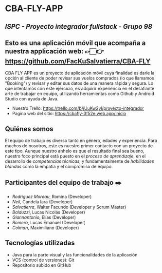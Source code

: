 # CBA-FLY-APP
## _ISPC - Proyecto integrador fullstack - Grupo 98_

## Esto es una aplicación móvil que acompaña a nuestra applicación web: 👉🏻👉 https://github.com/FacKuSalvatierra/CBA-FLY

CBA FLY APP es un proyecto de aplicación móvil cuya finalidad es darle la opción al cliente de poder revisar sus vuelos comprados (lo que llamamos "Booking") y revisar y editar sus datos de una manera rápida y segura.
Lo que intentamos con este ejercicio, es adquirir experiencia en el desafiante arte de trabajar en equipo, utilizando herramientas como Github y Android Studio con ayuda de Java. 

- Nuestro Trello: https://trello.com/b/jUuKw2yl/proyecto-integrador 
- Pagina web del sitio: https://cbafly-3f52e.web.app/inicio

## Quiénes somos
El equipo de trabajo es diverso tanto en género, edades y experiencia. Para muchos de nosotros, este es nuestro primer contacto con un proyecto de este tipo. Aunque nuestro anhelo es que el resultado final sea bueno, nuestro foco principal está puesto en el _proceso de aprendizaje_, en el desarrollo de _competencias técnicas_, y fundamentalmente de _habilidades blandas_ como la empatía y el compromiso de equipo. 

## Participantes del equipo de trabajo ✒️
* _Rodriguez Moreau_, Romina (Developer)  
* _Neil_, Candela Iara (Developer)  
* _Salvatierra_, Walter Facundo (Developer y Scrum Master)  
* _Balduzzi_, Lucas Nicolás (Developer)  
* _Giannantonio_, Elías (Developer)  
* _Romero_, Lucas Emanuel (Developer)
* _Colman_, Maximiliano (Developer)  

## Tecnologías utilizadas
* Java para la parte visual y las funcionalidades de la aplicación
* VCS (control de versiones): Git
* Repositorio subido en GitHub
